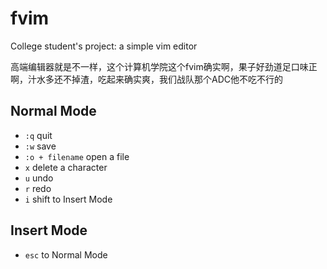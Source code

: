 # fvim
College student's project: a simple vim editor

高端编辑器就是不一样，这个计算机学院这个fvim确实啊，果子好劲道足口味正啊，汁水多还不掉渣，吃起来确实爽，我们战队那个ADC他不吃不行的

## Normal Mode
- ``:q`` quit
- ``:w`` save
- ``:o + filename`` open a file
- ``x`` delete a character
- ``u`` undo
- ``r`` redo
- ``i`` shift to Insert Mode

## Insert Mode
- ``esc`` to Normal Mode

